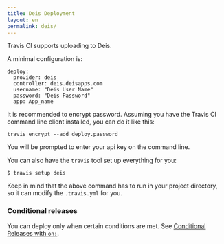 ```yaml
---
title: Deis Deployment
layout: en
permalink: deis/
---
```


Travis CI supports uploading to Deis.

A minimal configuration is:

    deploy:
      provider: deis
      controller: deis.deisapps.com
      username: "Deis User Name"
      password: "Deis Password"
      app: App_name

It is recommended to encrypt password.
Assuming you have the Travis CI command line client installed, you can do it like this:

    travis encrypt --add deploy.password

You will be prompted to enter your api key on the command line.

You can also have the `travis` tool set up everything for you:

    $ travis setup deis

Keep in mind that the above command has to run in your project directory, so it can modify the `.travis.yml` for you.

### Conditional releases

You can deploy only when certain conditions are met.
See [Conditional Releases with `on:`](/user/deployment#Conditional-Releases-with-on%3A).
